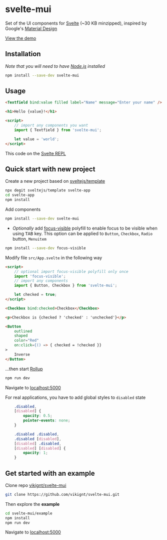 # svelte-mui

Set of the UI components for [Svelte](https://svelte.dev) (~30 KB minzipped), inspired by Google's [Material Design](https://material.io/design/)

[View the demo](https://svelte-mui.ibbf.ru)

## Installation

_Note that you will need to have [Node.js](https://nodejs.org) installed_

```bash
npm install --save-dev svelte-mui
```

## Usage

```html
<Textfield bind:value filled label="Name" message="Enter your name" />

<h1>Hello {value}!</h1>

<script>
    // import any components you want
    import { Textfield } from 'svelte-mui';

    let value = 'world';
</script>
```

This code on the [Svelte REPL](https://svelte.dev/repl/dfec17bd888749a1b76fa950df40f5dd?version=3.16.0)

## Quick start with new project

Create a new project based on [sveltejs/template](https://github.com/sveltejs/template)

```bash
npx degit sveltejs/template svelte-app
cd svelte-app
npm install
```

Add components

```bash
npm install --save-dev svelte-mui
```

* _Optionally_ add [focus-visible](https://github.com/WICG/focus-visible) polyfill to enable focus to be visible when using <kbd>TAB</kbd> key. This option can be applied to `Button`, `Checkbox`, `Radio` button, `Menuitem`

```bash
npm install --save-dev focus-visible
```

Modify file `src/App.svelte` in the following way

```html
<script>
    // optional import focus-visible polyfill only once
    import 'focus-visible';
    // import any components
    import { Button, Checkbox } from 'svelte-mui';

    let checked = true;
</script>

<Checkbox bind:checked>Checkbox</Checkbox>

<p>Checkbox is {checked ? 'checked' : 'unchecked'}</p>

<Button
    outlined
    shaped
    color="Red"
    on:click={() => { checked = !checked }}
>
    Inverse
</Button>
```

...then start [Rollup](https://rollupjs.org/)

```bash
npm run dev
```

Navigate to [localhost:5000](http://localhost:5000)

For real applications, you have to add global styles to `disabled` state

```css
    .disabled,
    [disabled] {
        opacity: 0.5;
        pointer-events: none;
    }

    .disabled .disabled,
    .disabled [disabled],
    [disabled] .disabled,
    [disabled] [disabled] {
        opacity: 1;
    }
```

## Get started with an example

Clone repo [vikignt/svelte-mui](https://github.com/vikignt/svelte-mui.git)

```bash
git clone https://github.com/vikignt/svelte-mui.git
```

Then explore the __example__

```bash
cd svelte-mui/example
npm install
npm run dev
```

Navigate to [localhost:5000](http://localhost:5000)
